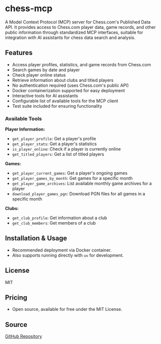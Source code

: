# chess-mcp

A Model Context Protocol (MCP) server for Chess.com's Published Data API. It provides access to Chess.com player data, game records, and other public information through standardized MCP interfaces, suitable for integration with AI assistants for chess data search and analysis.

## Features
- Access player profiles, statistics, and game records from Chess.com
- Search games by date and player
- Check player online status
- Retrieve information about clubs and titled players
- No authentication required (uses Chess.com's public API)
- Docker containerization supported for easy deployment
- Interactive tools for AI assistants
- Configurable list of available tools for the MCP client
- Test suite included for ensuring functionality

### Available Tools
**Player Information:**
- `get_player_profile`: Get a player's profile
- `get_player_stats`: Get a player's statistics
- `is_player_online`: Check if a player is currently online
- `get_titled_players`: Get a list of titled players

**Games:**
- `get_player_current_games`: Get a player's ongoing games
- `get_player_games_by_month`: Get games for a specific month
- `get_player_game_archives`: List available monthly game archives for a player
- `download_player_games_pgn`: Download PGN files for all games in a specific month

**Clubs:**
- `get_club_profile`: Get information about a club
- `get_club_members`: Get members of a club

## Installation & Usage
- Recommended deployment via Docker container.
- Also supports running directly with `uv` for development.

## License
MIT

## Pricing
- Open source, available for free under the MIT License.

## Source
[GitHub Repository](https://github.com/pab1it0/chess-mcp)
